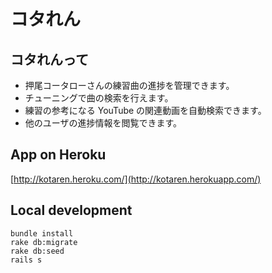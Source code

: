 # コタれん

## コタれんって

* 押尾コータローさんの練習曲の進捗を管理できます。
* チューニングで曲の検索を行えます。
* 練習の参考になる YouTube の関連動画を自動検索できます。
* 他のユーザの進捗情報を閲覧できます。

## App on Heroku
[http://kotaren.heroku.com/](http://kotaren.herokuapp.com/)


## Local development

    bundle install
    rake db:migrate
    rake db:seed
    rails s


